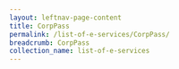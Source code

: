 ```yaml
---
layout: leftnav-page-content
title: CorpPass
permalink: /list-of-e-services/CorpPass/
breadcrumb: CorpPass
collection_name: list-of-e-services
---
```

